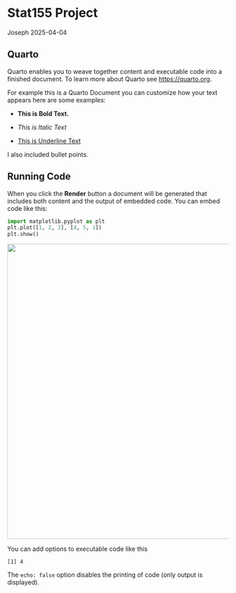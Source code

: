 # Stat155 Project
Joseph
2025-04-04

## Quarto

Quarto enables you to weave together content and executable code into a
finished document. To learn more about Quarto see
<https://quarto.org>.  
  
For example this is a Quarto Document you can customize how your text
appears here are some examples:

-   **This is Bold Text.**

-   *This is Italic Text*

-   <u>This is Underline Text</u>

I also included bullet points.

## Running Code

When you click the **Render** button a document will be generated that
includes both content and the output of embedded code. You can embed
code like this:

``` python
import matplotlib.pyplot as plt
plt.plot([1, 2, 3], [4, 5, 1])
plt.show()
```

<img
src="Quarto_intro.markdown_strict_files/figure-markdown_strict/fig-plot-1.png"
width="672" />

You can add options to executable code like this

    [1] 4

The `echo: false` option disables the printing of code (only output is
displayed).
